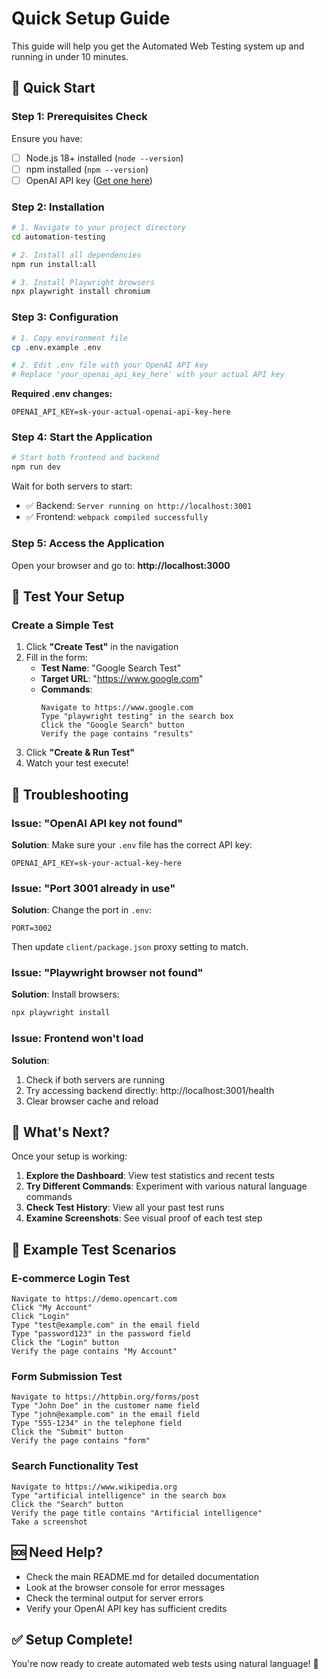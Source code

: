 # Quick Setup Guide

This guide will help you get the Automated Web Testing system up and running in under 10 minutes.

## 🚀 Quick Start

### Step 1: Prerequisites Check

Ensure you have:
- [ ] Node.js 18+ installed (`node --version`)
- [ ] npm installed (`npm --version`)
- [ ] OpenAI API key ([Get one here](https://platform.openai.com/api-keys))

### Step 2: Installation

```bash
# 1. Navigate to your project directory
cd automation-testing

# 2. Install all dependencies
npm run install:all

# 3. Install Playwright browsers
npx playwright install chromium
```

### Step 3: Configuration

```bash
# 1. Copy environment file
cp .env.example .env

# 2. Edit .env file with your OpenAI API key
# Replace 'your_openai_api_key_here' with your actual API key
```

**Required .env changes:**
```env
OPENAI_API_KEY=sk-your-actual-openai-api-key-here
```

### Step 4: Start the Application

```bash
# Start both frontend and backend
npm run dev
```

Wait for both servers to start:
- ✅ Backend: `Server running on http://localhost:3001`
- ✅ Frontend: `webpack compiled successfully`

### Step 5: Access the Application

Open your browser and go to: **http://localhost:3000**

## 🧪 Test Your Setup

### Create a Simple Test

1. Click **"Create Test"** in the navigation
2. Fill in the form:
   - **Test Name**: "Google Search Test"
   - **Target URL**: "https://www.google.com"
   - **Commands**:
     ```
     Navigate to https://www.google.com
     Type "playwright testing" in the search box
     Click the "Google Search" button
     Verify the page contains "results"
     ```
3. Click **"Create & Run Test"**
4. Watch your test execute!

## 🔧 Troubleshooting

### Issue: "OpenAI API key not found"
**Solution**: Make sure your `.env` file has the correct API key:
```env
OPENAI_API_KEY=sk-your-actual-key-here
```

### Issue: "Port 3001 already in use"
**Solution**: Change the port in `.env`:
```env
PORT=3002
```
Then update `client/package.json` proxy setting to match.

### Issue: "Playwright browser not found"
**Solution**: Install browsers:
```bash
npx playwright install
```

### Issue: Frontend won't load
**Solution**: 
1. Check if both servers are running
2. Try accessing backend directly: http://localhost:3001/health
3. Clear browser cache and reload

## 📱 What's Next?

Once your setup is working:

1. **Explore the Dashboard**: View test statistics and recent tests
2. **Try Different Commands**: Experiment with various natural language commands
3. **Check Test History**: View all your past test runs
4. **Examine Screenshots**: See visual proof of each test step

## 🎯 Example Test Scenarios

### E-commerce Login Test
```
Navigate to https://demo.opencart.com
Click "My Account"
Click "Login"
Type "test@example.com" in the email field
Type "password123" in the password field
Click the "Login" button
Verify the page contains "My Account"
```

### Form Submission Test
```
Navigate to https://httpbin.org/forms/post
Type "John Doe" in the customer name field
Type "john@example.com" in the email field
Type "555-1234" in the telephone field
Click the "Submit" button
Verify the page contains "form"
```

### Search Functionality Test
```
Navigate to https://www.wikipedia.org
Type "artificial intelligence" in the search box
Click the "Search" button
Verify the page title contains "Artificial intelligence"
Take a screenshot
```

## 🆘 Need Help?

- Check the main README.md for detailed documentation
- Look at the browser console for error messages
- Check the terminal output for server errors
- Verify your OpenAI API key has sufficient credits

## ✅ Setup Complete!

You're now ready to create automated web tests using natural language! 🎉
